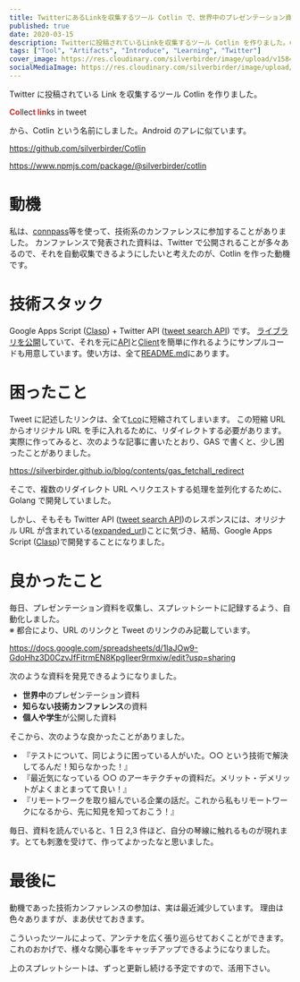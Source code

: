 ```yaml
---
title: TwitterにあるLinkを収集するツール Cotlin で、世界中のプレゼンテーション資料を知ろう
published: true
date: 2020-03-15
description: Twitterに投稿されているLinkを収集するツール Cotlin を作りました。Collect links in tweet から、Cotlinという名前にしました。Androidのアレに似ています。
tags: ["Tool", "Artifacts", "Introduce", "Learning", "Twitter"]
cover_image: https://res.cloudinary.com/silverbirder/image/upload/v1584017984/cotlin/overview.png
socialMediaImage: https://res.cloudinary.com/silverbirder/image/upload/v1584017984/cotlin/overview.png
---
```


Twitter に投稿されている Link を収集するツール Cotlin を作りました。

<b><span style="color: #d32f2f">Co</span></b>llec<b><span style="color: #d32f2f">t lin</span></b>ks in tweet

から、Cotlin という名前にしました。Android のアレに似ています。

https://github.com/silverbirder/Cotlin

https://www.npmjs.com/package/@silverbirder/cotlin

# 動機

私は、[connpass](https://connpass.com/)等を使って、技術系のカンファレンスに参加することがありました。
カンファレンスで発表された資料は、Twitter で公開されることが多々あるので、それを自動収集できるようにしたいと考えたのが、Cotlin を作った動機です。

# 技術スタック

Google Apps Script ([Clasp](https://github.com/google/clasp/)) + Twitter API ([tweet search API](https://developer.twitter.com/en/docs/tweets/search/overview)) です。
[ライブラリを公開](https://github.com/silverbirder/Cotlin#use-by-google-apps-script)していて、それを元に[API](https://github.com/silverbirder/Cotlin/blob/master/sample/api.js)と[Client](https://github.com/silverbirder/Cotlin/blob/master/sample/client.js)を簡単に作れるようにサンプルコードも用意しています。使い方は、全て[README.md](https://github.com/silverbirder/Cotlin/blob/master/README.md)にあります。

# 困ったこと

Tweet に記述したリンクは、全て[t.co](https://help.twitter.com/ja/using-twitter/url-shortener)に短縮されてしまいます。
この短縮 URL からオリジナル URL を手に入れるために、リダイレクトする必要があります。
実際に作ってみると、次のような記事に書いたとおり、GAS で書くと、少し困ったことがありました。

https://silverbirder.github.io/blog/contents/gas_fetchall_redirect

そこで、複数のリダイレクト URL へリクエストする処理を並列化するために、Golang で開発していました。

しかし、そもそも Twitter API ([tweet search API](https://developer.twitter.com/en/docs/tweets/search/overview))のレスポンスには、オリジナル URL が含まれている([expanded_url](https://developer.twitter.com/en/docs/tweets/search/api-reference/get-search-tweets))ことに気づき、結局、Google Apps Script ([Clasp](https://github.com/google/clasp/))で開発することになりました。

# 良かったこと

毎日、プレゼンテーション資料を収集し、スプレットシートに記録するよう、自動化しました。  
※ 都合により、URL のリンクと Tweet のリンクのみ記載しています。

https://docs.google.com/spreadsheets/d/1IaJOw9-GdoHhz3D0CzvJfFitrmEN8KpgIleer9rmxiw/edit?usp=sharing

次のような資料を発見できるようになりました。

- **世界中**のプレゼンテーション資料
- **知らない技術カンファレンス**の資料
- **個人や学生**が公開した資料

そこから、次のような良かったことがありました。

- 『テストについて、同じように困っている人がいた。○○ という技術で解決してるんだ！知らなかった！』
- 『最近気になっている ○○ のアーキテクチャの資料だ。メリット・デメリットがよくまとまってて良い！』
- 『リモートワークを取り組んでいる企業の話だ。これから私もリモートワークになるから、先に知見を知っておこう！』

毎日、資料を読んでいると、1 日 2,3 件ほど、自分の琴線に触れるものが現れます。とても刺激を受けて、作ってよかったなと思いました。

# 最後に

動機であった技術カンファレンスの参加は、実は最近減少しています。
理由は色々ありますが、まあ伏せておきます。

こういったツールによって、アンテナを広く張り巡らせておくことができます。
これのおかげで、様々な関心事をキャッチアップできるようになりました。

上のスプレットシートは、ずっと更新し続ける予定ですので、活用下さい。
